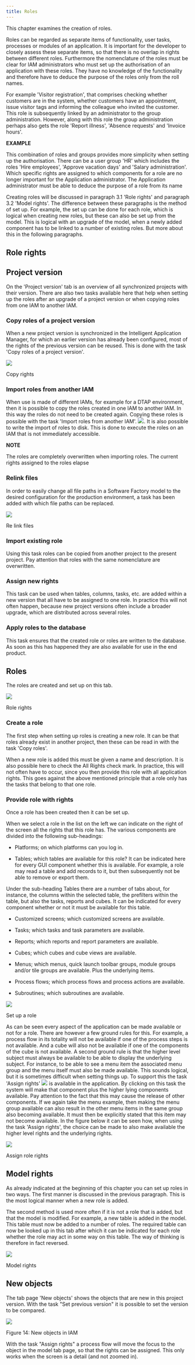 ```yaml
---
title: Roles
---
```


This chapter examines the creation of roles.

Roles can be regarded as separate items of functionality, user tasks, processes or modules of an application. It is important for the developer to closely assess these separate items, so that there is no overlap in rights between different roles. Furthermore the nomenclature of the roles must be clear for IAM administrators who must set up the authorisation of an application with these roles. They have no knowledge of the functionality and therefore have to deduce the purpose of the roles only from the roll names.

For example 'Visitor registration', that comprises checking whether customers are in the system, whether customers have an appointment, issue visitor tags and informing the colleague who invited the customer. This role is subsequently linked by an administrator to the group administration. However, along with this role the group administration perhaps also gets the role 'Report illness', 'Absence requests' and 'Invoice hours'.

**EXAMPLE**

This combination of roles and groups provides more simplicity when setting up the authorisation. There can be a user group 'HR' which includes the roles 'Hire employees', 'Approve vacation days' and 'Salary administration'. Which specific rights are assigned to which components for a role are no longer important for the Application administrator. The Application administrator must be able to deduce the purpose of a role from its name

Creating roles will be discussed in paragraph 3.1 'Role rights' and paragraph 3.2 'Model rights'. The difference between these paragraphs is the method of set up. For example, the set up can be done for each role, which is logical when creating new roles, but these can also be set up from the model. This is logical with an upgrade of the model, when a newly added component has to be linked to a number of existing roles. But more about this in the following paragraphs.

Role rights
-----------

## Project version

On the 'Project version' tab is an overview of all synchronized projects with their version. There are also two tasks available here that help when setting up the roles after an upgrade of a project version or when copying roles from one IAM to another IAM.

### Copy roles of a project version 

When a new project version is synchronized in the Intelligent Application Manager, for which an earlier version has already been configured, most of the rights of the previous version can be reused. This is done with the task 'Copy roles of a project version'.

![](../assets/iam_dev/image11.png)

Copy rights

### Import roles from another IAM 

When use is made of different IAMs, for example for a DTAP environment, then it is possible to copy the roles created in one IAM to another IAM. In this way the roles do not need to be created again. Copying these roles is possible with the task 'Import roles from another IAM'. ![](../assets/iam_dev/image12.png). It is also possible to write the import of roles to disk. This is done to execute the roles on an IAM that is not immediately accessible.

**NOTE**

The roles are completely overwritten when importing roles. The current rights assigned to the roles elapse

### Relink files

In order to easily change all file paths in a Software Factory model to the desired configuration for the production environment, a task has been added with which file paths can be replaced.

![](../assets/iam_dev/image13.png)

Re link files

### Import existing role

Using this task roles can be copied from another project to the present project. Pay attention that roles with the same nomenclature are overwritten.

### Assign new rights

This task can be used when tables, columns, tasks, etc. are added within a new version that all have to be assigned to one role. In practice this will not often happen, because new project versions often include a broader upgrade, which are distributed across several roles.

### Apply roles to the database 

This task ensures that the created role or roles are written to the database. As soon as this has happened they are also available for use in the end product.

## Roles

The roles are created and set up on this tab.

![](../assets/iam_dev/image14.png)

Role rights

### Create a role

The first step when setting up roles is creating a new role. It can be that roles already exist in another project, then these can be read in with the task 'Copy roles'.

When a new role is added this must be given a name and description. It is also possible here to check the All Rights check mark. In practice, this will not often have to occur, since you then provide this role with all application rights. This goes against the above mentioned principle that a role only has the tasks that belong to that one role.

### Provide role with rights

Once a role has been created then it can be set up.

When we select a role in the list on the left we can indicate on the right of the screen all the rights that this role has. The various components are divided into the following sub-headings:

- Platforms; on which platforms can you log in.

- Tables; which tables are available for this role? It can be indicated here for every GUI component whether this is available. For example, a role may read a table and add records to it, but then subsequently not be able to remove or export them.

Under the sub-heading Tables there are a number of tabs about, for instance, the columns within the selected table, the prefilters within the table, but also the tasks, reports and cubes. It can be indicated for every component whether or not it must be available for this table.

- Customized screens; which customized screens are available.

- Tasks; which tasks and task parameters are available.

- Reports; which reports and report parameters are available.

- Cubes; which cubes and cube views are available.

- Menus; which menus, quick launch toolbar groups, module groups and/or tile groups are available. Plus the underlying items.

- Process flows; which process flows and process actions are available.

- Subroutines; which subroutines are available.

![](../assets/iam_dev/image15.png)

Set up a role

As can be seen every aspect of the application can be made available or not for a role. There are however a few ground rules for this. For example, a process flow in its totality will not be available if one of the process steps is not available. And a cube will also not be available if one of the components of the cube is not available. A second ground rule is that the higher level subject must always be available to be able to display the underlying subject. For instance, to be able to see a menu item the associated menu group and the menu itself must also be made available. This sounds logical, but it is sometimes difficult when setting things up. To support this the task 'Assign rights' ![](../assets/iam_dev/image16.png) is available in the application. By clicking on this task the system will make that component plus the higher lying components available. Pay attention to the fact that this may cause the release of other components. If we again take the menu example, then making the menu group available can also result in the other menu items in the same group also becoming available. It must then be explicitly stated that this item may not become available. In the figure below it can be seen how, when using the task 'Assign rights', the choice can be made to also make available the higher level rights and the underlying rights.

![](../assets/iam_dev/image17.png)

Assign role rights



Model rights
------------

As already indicated at the beginning of this chapter you can set up roles in two ways. The first manner is discussed in the previous paragraph. This is the most logical manner when a new role is added.

The second method is used more often if it is not a role that is added, but that the model is modified. For example, a new table is added in the model. This table must now be added to a number of roles. The required table can now be looked up in this tab after which it can be indicated for each role whether the role may act in some way on this table. The way of thinking is therefore in fact reversed.

![](../assets/iam_dev/image18.png)

Model rights

## New objects

The tab page 'New objects' shows the objects that are new in this project version. With the task \"Set previous version\" it is possible to set the version to be compared.

![](../assets/iam_dev/image19.png)

Figure 14: New objects in IAM

With the task \"Assign rights\" a process flow will move the focus to the object in the model tab page, so that the rights can be assigned. This only works when the screen is a detail (and not zoomed in).
